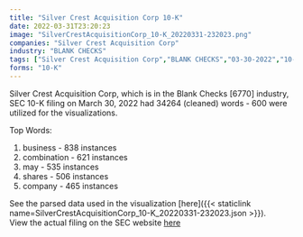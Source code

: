 ```yaml
---
title: "Silver Crest Acquisition Corp 10-K"
date: 2022-03-31T23:20:23
image: "SilverCrestAcquisitionCorp_10-K_20220331-232023.png"
companies: "Silver Crest Acquisition Corp"
industry: "BLANK CHECKS"
tags: ["Silver Crest Acquisition Corp","BLANK CHECKS","03-30-2022","10-K"]
forms: "10-K"
---
```

Silver Crest Acquisition Corp, which is in the Blank Checks [6770] industry, SEC 10-K filing on March 30, 2022 had 34264 (cleaned) words - 600 were utilized for the visualizations.

Top Words:
1. business - 838 instances
2. combination - 621 instances
3. may - 535 instances
4. shares - 506 instances
5. company - 465 instances


See the parsed data used in the visualization [here]({{< staticlink name=SilverCrestAcquisitionCorp_10-K_20220331-232023.json >}}).  
View the actual filing on the SEC website [here](https://www.sec.gov/Archives/edgar/data/1826553/0001104659-22-040147.txt)